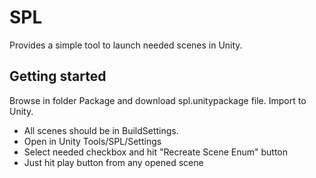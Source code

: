 SPL
===

Provides a simple tool to launch needed scenes in Unity.

Getting started
---
Browse in folder Package and download spl.unitypackage file. Import to Unity.

* All scenes should be in BuildSettings.
* Open in Unity Tools/SPL/Settings
* Select needed checkbox and hit "Recreate Scene Enum" button
* Just hit play button from any opened scene
